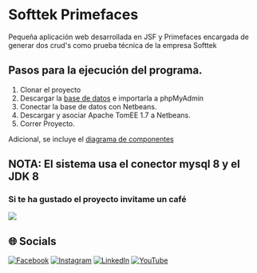 # Softtek Primefaces
Pequeña aplicación web desarrollada en JSF y Primefaces encargada de generar dos crud's como prueba técnica de la empresa Softtek

## Pasos para la ejecución del programa.

1. Clonar el proyecto
2. Descargar la [base de datos](https://github.com/Juan-Carlos-Estevez-Vargas/softtek-primefaces/blob/master/softtek_app.sql) e importarla a phpMyAdmin
3. Conectar la base de datos con Netbeans.
4. Descargar y asociar Apache TomEE 1.7 a Netbeans.
5. Correr Proyecto.

Adicional, se incluye el [diagrama de componentes](https://github.com/Juan-Carlos-Estevez-Vargas/softtek-primefaces/blob/master/diagrama%20de%20componentes.jpg)

## NOTA: El sistema usa el conector mysql 8 y el JDK 8

### Si te ha gustado el proyecto invitame un café
<div align="left">
  <a href="https://paypal.me/JEstevezVargas" target="_blank" style="display: inline-block;">
    <img
      src="https://img.shields.io/badge/Donate-Buy%20Me%20A%20Coffee-orange.svg?style=flat-square&logo=buymeacoffee" 
      align="center"
     />
  </a>
</div>

## 🌐 Socials 
[![Facebook](https://img.shields.io/badge/Facebook-%231877F2.svg?logo=Facebook&logoColor=white)](https://facebook.com/juancarlos.estevezvargas.98) [![Instagram](https://img.shields.io/badge/Instagram-%23E4405F.svg?logo=Instagram&logoColor=white)](https://instagram.com/juankestevez) [![LinkedIn](https://img.shields.io/badge/LinkedIn-%230077B5.svg?logo=linkedin&logoColor=white)](https://linkedin.com/in/juan-carlos-estevez-vargas) [![YouTube](https://img.shields.io/badge/YouTube-%23FF0000.svg?logo=YouTube&logoColor=white)](https://youtube.com/@JuanCarlosEstevezVargas)
